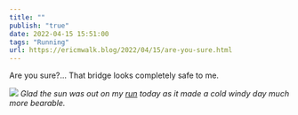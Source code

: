 ```yaml
---
title: ""
publish: "true"
date: 2022-04-15 15:51:00
tags: "Running"
url: https://ericmwalk.blog/2022/04/15/are-you-sure.html
---
```


Are you sure?... That bridge looks completely safe to me.

![](https://ericmwalk.blog/uploads/2022/30cc6f9eb7.jpg)
*Glad the sun was out on my [run](http://www.strava.com/activities/6987267194) today as it made a cold windy day much more bearable.*
